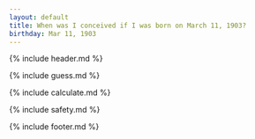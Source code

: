 ```yaml
---
layout: default
title: When was I conceived if I was born on March 11, 1903?
birthday: Mar 11, 1903
---
```


{% include header.md %}

{% include guess.md %}

{% include calculate.md %}

{% include safety.md %}

{% include footer.md %}



